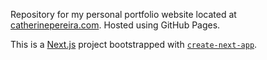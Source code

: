 Repository for my personal portfolio website located at [catherinepereira.com](https://catherinepereira.com). Hosted using GitHub Pages.

This is a [Next.js](https://nextjs.org) project bootstrapped with [`create-next-app`](https://nextjs.org/docs/app/api-reference/cli/create-next-app).
